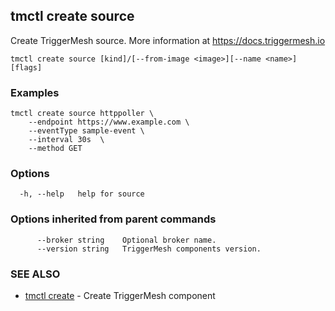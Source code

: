 ## tmctl create source

Create TriggerMesh source. More information at https://docs.triggermesh.io

```
tmctl create source [kind]/[--from-image <image>][--name <name>] [flags]
```

### Examples

```
tmctl create source httppoller \
	--endpoint https://www.example.com \
	--eventType sample-event \
	--interval 30s  \
	--method GET
```

### Options

```
  -h, --help   help for source
```

### Options inherited from parent commands

```
      --broker string    Optional broker name.
      --version string   TriggerMesh components version.
```

### SEE ALSO

* [tmctl create](tmctl_create.md)	 - Create TriggerMesh component

